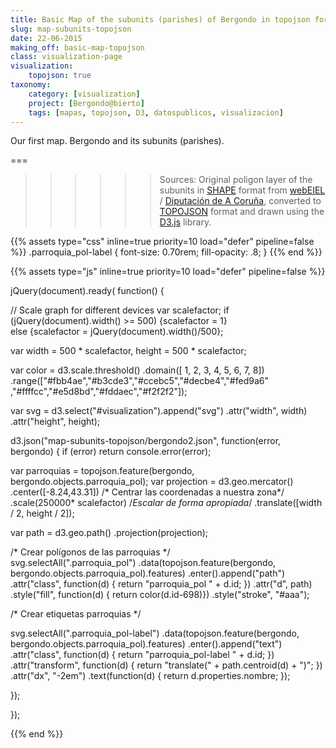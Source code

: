 ```yaml
---
title: Basic Map of the subunits (parishes) of Bergondo in topojson format
slug: map-subunits-topojson
date: 22-06-2015
making_off: basic-map-topojson
class: visualization-page
visualization:
    topojson: true
taxonomy:
    category: [visualization]
    project: [Bergondo@bierto]
    tags: [mapas, topojson, D3, datospublicos, visualizacion]
---
```


Our first map. Bergondo and its subunits (parishes). 

===

>>>>>> Sources: Original poligon layer of the subunits in [SHAPE](https://es.wikipedia.org/wiki/Shapefile) format from [webEIEL](http://webeiel.dicoruna.es/) / [Diputación de A Coruña](http://dicoruna.es/), converted to [TOPOJSON](https://en.wikipedia.org/wiki/GeoJSON#TopoJSON) format and drawn using the [D3.js](d3js.org) library.


{{% assets type="css" inline=true priority=10 load="defer" pipeline=false %}}
    .parroquia_pol-label {
	font-size: 0.70rem;
	  fill-opacity: .8;
}
{{% end %}}

{{% assets type="js" inline=true priority=10 load="defer" pipeline=false %}}

jQuery(document).ready( function() {

// Scale graph for different devices
var scalefactor;
    if (jQuery(document).width() >= 500) {scalefactor = 1}  
    else    {scalefactor = jQuery(document).width()/500};
	
 
var width = 500 * scalefactor,
    height = 500 * scalefactor;
    
var color = d3.scale.threshold()
    .domain([ 1, 2, 3, 4, 5, 6, 7, 8])
    .range(["#fbb4ae","#b3cde3","#ccebc5","#decbe4","#fed9a6" ,"#ffffcc","#e5d8bd","#fddaec","#f2f2f2"]);

var svg = d3.select("#visualization").append("svg")
    .attr("width", width)
    .attr("height", height);

d3.json("map-subunits-topojson/bergondo2.json", function(error, bergondo) {
  if (error) return console.error(error);

var parroquias = topojson.feature(bergondo, bergondo.objects.parroquia_pol);
var projection = d3.geo.mercator()
    .center([-8.24,43.31]) /* Centrar las coordenadas a nuestra zona*/
    .scale(250000* scalefactor) /*Escalar de forma apropiada*/
 	 .translate([width / 2, height / 2]);
 	 
var path = d3.geo.path()
    .projection(projection);

/* Crear polígonos de las parroquias */  
svg.selectAll(".parroquia_pol")
    .data(topojson.feature(bergondo, bergondo.objects.parroquia_pol).features)
  .enter().append("path")
    .attr("class", function(d) { return "parroquia_pol " + d.id; })
    .attr("d", path)
    .style("fill", function(d) { return color(d.id-698)})
    .style("stroke", "#aaa");
    
/* Crear etiquetas parroquias */
    
svg.selectAll(".parroquia_pol-label")
    .data(topojson.feature(bergondo, bergondo.objects.parroquia_pol).features)
  .enter().append("text")
    .attr("class", function(d) { return "parroquia_pol-label " + d.id; })
    .attr("transform", function(d) { return "translate(" + path.centroid(d) + ")"; })
    .attr("dx", "-2em")
    .text(function(d) { return d.properties.nombre; });
    	   
});   

});

{{% end %}}




